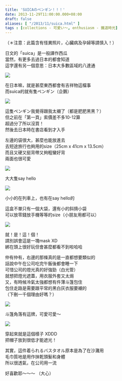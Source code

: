```yaml
---
title: 'SUICAのペンギン！！！'
date: 2013-11-29T11:00:00.000+08:00
draft: false
aliases: [ "/2013/11/suica.html" ]
tags : [collections - 可愛い〜, enthusiasm - 鐵道時光]
---
```


（＊注意：此篇含有怪異照片，心臟病及孕婦等請慎入！）  
  
日文的「suica」是一般譯作西瓜  
當然，有更多去過日本的都會知道  
這字還有另一個意思：日本大多數區域的八達通  

![](/images/suica.jpg)

在日本嘛，就是甚麼東西都會有吉祥物這檔事  
而suica的就有隻ペンギン（企鵝）  

![](/images/suica1.jpg)

這隻ペンギン我覺得跟我太襯了（都是肥肥黑黑？）  
但之前在「第一頁」索價差不多10-12算  
超過分了所以沒買！  
然後去日本時在書店看到才入手  
  
左邊的袋很大，甚麼也能放進去  
去短途旅行也夠用的size（25cm x 41cm x 13.5cm）  
而且又硬又挺背帶又夠粗蠻好背  
兩面也很可愛  

![](/images/suica2.jpg)

大大隻say hello  

![](/images/suica3.jpg)

小小的在列車上，也有在say hello的  
  
這盒不單只有一個大袋，還有小的斜揹小袋  
可以放零錢放手機等等的size（小朋友用都可以）  

![](/images/suica4.jpg)

就！是！這！個！  
請別誤會這是一塊mask XD  
綁在頭上很好玩但會甚麼都看不到啦哈哈  
  
仲有仲有，右邊的那條真的是一直都想要類似的  
話說中午在公司吃完午飯後都會睡一下  
可惜公司的燈光真的好強勁（白光管）  
就想把燈光遮蓋，用衣服外套又太焗  
又，有時候冷氣太強都想有件薄斗篷包住  
包住走路是需要跟平常的黑白灰衣服要襯的  
（下刪一千個理由好嗎？）  

![](/images/suica5.jpg)

斗篷角落有這牌，可愛可愛～  

![](/images/suica6.jpg)

穿起來就是這個樣子 XDDD  
把帽子放到很低才能遮光！  
  
其實，這件着られるバスタオル原本是為了在沙灘用  
毛巾質地是用作抹乾頭髮和身體  
所以很透氣，在公司用一流  
  
  
好喜歡耶～～～ （大心）
